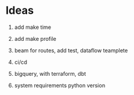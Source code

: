 # Ideas

1. add make time

1. add make profile

1. beam for routes, add test,  dataflow teamplete

1. ci/cd

1. bigquery, with terraform, dbt

1. system requirements python version
